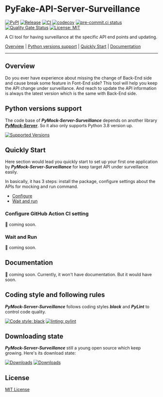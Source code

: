 # PyFake-API-Server-Surveillance

[![PyPI](https://img.shields.io/pypi/v/PyMock-Server-Surveillance?color=%23099cec&amp;label=PyPI&amp;logo=pypi&amp;logoColor=white)](https://pypi.org/project/PyMock-Server-Surveillance)
[![Release](https://img.shields.io/github/release/Chisanan232/PyMock-Server-Surveillance.svg?label=Release&logo=github)](https://github.com/Chisanan232/PyMock-Server-Surveillance/releases)
[![CI](https://github.com/Chisanan232/PyMock-Server-Surveillance/actions/workflows/ci-cd.yml/badge.svg)](https://github.com/Chisanan232/PyMock-Server-Surveillance/actions/workflows/ci-cd.yml)
[![codecov](https://codecov.io/gh/Chisanan232/PyMock-Server-Surveillance/graph/badge.svg?token=r5HJxg9KhN)](https://codecov.io/gh/Chisanan232/PyMock-Server-Surveillance)
[![pre-commit.ci status](https://results.pre-commit.ci/badge/github/Chisanan232/PyMock-Server-Surveillance/master.svg)](https://results.pre-commit.ci/latest/github/Chisanan232/PyMock-Server-Surveillance/master)
[![Quality Gate Status](https://sonarcloud.io/api/project_badges/measure?project=Chisanan232_PyMock-Server-Surveillance&metric=alert_status)](https://sonarcloud.io/summary/new_code?id=Chisanan232_PyMock-Server-Surveillance)
[![License: MIT](https://img.shields.io/badge/License-MIT-yellow.svg)](https://opensource.org/licenses/MIT)

A CI tool for having surveillance at the specific API end points and updating.

[Overview](#overview) | [Python versions support](#Python-versions-support) | [Quickly Start](#quickly-start) | [Documentation](#documentation)
<hr>


## Overview

Do you ever have experience about missing the change of Back-End side and cause break some feature in Font-End side? This
tool will help you keep the API change under surveillance. And reach to update the API information is always the latest
version which is the same with Back-End side.


## Python versions support

The code base of **_PyMock-Server-Surveillance_** depends on another library [**_PyMock-Server_**](https://github.com/Chisanan232/PyMock-Server).
So it also only supports Python 3.8 version up.

[![Supported Versions](https://img.shields.io/pypi/pyversions/PyMock-Server-Surveillance.svg?logo=python&logoColor=FBE072)](https://pypi.org/project/PyMock-Server-Surveillance)


## Quickly Start

Here section would lead you quickly start to set up your first one application by **_PyMock-Server-Surveillance_** for
keep target API under surveillance easily.

In basically, it has 3 steps: install the package, configure settings about the APIs for mocking and run command.

* [Configure](#configure-github-action-ci-setting)
* [Wait and run](#wait-and-run)

### Configure GitHub Action CI setting

🚧 coming soon.

### Wait and Run

🚧 coming soon.

## Documentation

🚧 coming soon.
Currently, it won't have documentation. But it would have soon.


## Coding style and following rules

**_PyMock-Server-Surveillance_** follows coding styles **_black_** and **_PyLint_** to control code quality.

[![Code style: black](https://img.shields.io/badge/code%20style-black-000000.svg)](https://github.com/psf/black)
[![linting: pylint](https://img.shields.io/badge/linting-pylint-yellowgreen)](https://github.com/pylint-dev/pylint)


## Downloading state

**_PyMock-Server-Surveillance_** still a young open source which keep growing. Here's its download state:

[![Downloads](https://pepy.tech/badge/PyMock-Server-Surveillance)](https://pepy.tech/project/PyMock-Server-Surveillance)
[![Downloads](https://pepy.tech/badge/PyMock-Server-Surveillance/month)](https://pepy.tech/project/PyMock-Server-Surveillance)


## License

[MIT License](./LICENSE)

